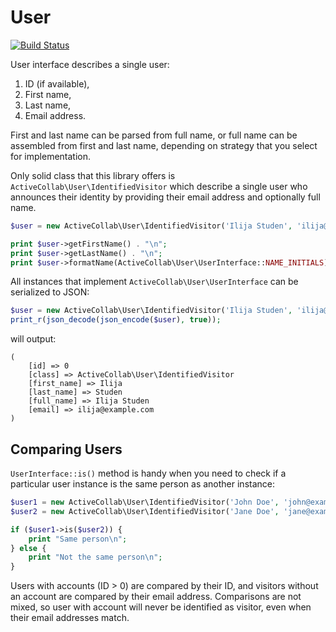 # User

[![Build Status](https://travis-ci.org/activecollab/user.svg?branch=master)](https://travis-ci.org/activecollab/user)

User interface describes a single user:

1. ID (if available),
2. First name,
3. Last name,
4. Email address.

First and last name can be parsed from full name, or full name can be assembled from first and last name, depending on
strategy that you select for implementation.

Only solid class that this library offers is `ActiveCollab\User\IdentifiedVisitor` which describe a single user who
announces their identity by providing their email address and optionally full name.

```php
$user = new ActiveCollab\User\IdentifiedVisitor('Ilija Studen', 'ilija@example.com');

print $user->getFirstName() . "\n";
print $user->getLastName() . "\n";
print $user->formatName(ActiveCollab\User\UserInterface::NAME_INITIALS) . "\n";
```

All instances that implement `ActiveCollab\User\UserInterface` can be serialized to JSON:

```php
$user = new ActiveCollab\User\IdentifiedVisitor('Ilija Studen', 'ilija@example.com');
print_r(json_decode(json_encode($user), true));
```

will output:

```
(
    [id] => 0
    [class] => ActiveCollab\User\IdentifiedVisitor
    [first_name] => Ilija
    [last_name] => Studen
    [full_name] => Ilija Studen
    [email] => ilija@example.com
)
```

## Comparing Users

`UserInterface::is()` method is handy when you need to check if a particular user instance is the same person as another instance:

```php
$user1 = new ActiveCollab\User\IdentifiedVisitor('John Doe', 'john@example.com');
$user2 = new ActiveCollab\User\IdentifiedVisitor('Jane Doe', 'jane@example.com');

if ($user1->is($user2)) {
    print "Same person\n";
} else {
    print "Not the same person\n";
}
```

Users with accounts (ID > 0) are compared by their ID, and visitors without an account are compared by their email address. Comparisons are not mixed, so user with account will never be identified as visitor, even when their email addresses match. 
